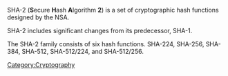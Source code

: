 SHA-2 (**S**ecure **H**ash **A**lgorithm **2**) is a set of
cryptographic hash functions designed by the NSA.

SHA-2 includes significant changes from its predecessor, SHA-1.

The SHA-2 family consists of six hash functions. SHA-224, SHA-256,
SHA-384, SHA-512, SHA-512/224, and SHA-512/256.

[Category:Cryptography](Category:Cryptography "wikilink")